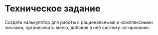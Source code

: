 # Техническое задание

Создать калькулятор для работы с рациональными и комплексными числами, организовать меню,
добавив в неё систему логирования.
